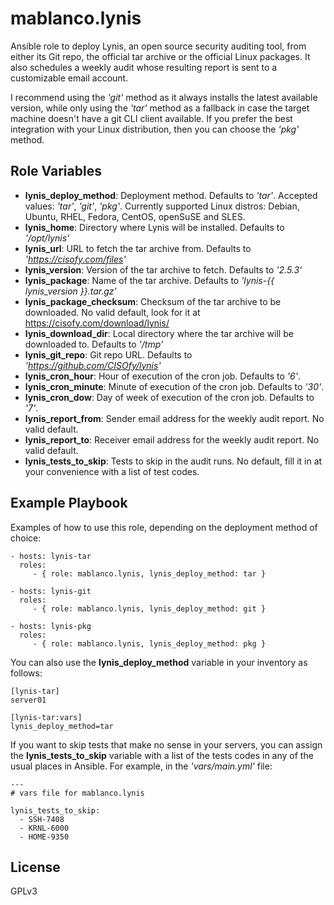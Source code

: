 # mablanco.lynis

Ansible role to deploy Lynis, an open source security auditing tool, from either its Git repo, the official tar archive or the official Linux packages. It also schedules a weekly audit whose resulting report is sent to a customizable email account.

I recommend using the *'git'* method as it always installs the latest available version, while only using the *'tar'* method as a fallback in case the target machine doesn't have a git CLI client available. If you prefer the best integration with your Linux distribution, then you can choose the *'pkg'* method.

## Role Variables

- **lynis_deploy_method**: Deployment method. Defaults to *'tar'*. Accepted values: *'tar'*, *'git'*, *'pkg'*. Currently supported Linux distros: Debian, Ubuntu, RHEL, Fedora, CentOS, openSuSE and SLES.
- **lynis_home**: Directory where Lynis will be installed. Defaults to *'/opt/lynis'*
- **lynis_url**: URL to fetch the tar archive from. Defaults to *'https://cisofy.com/files'*
- **lynis_version**: Version of the tar archive to fetch. Defaults to *'2.5.3'*
- **lynis_package**: Name of the tar archive. Defaults to *'lynis-{{ lynis_version }}.tar.gz'*
- **lynis_package_checksum**: Checksum of the tar archive to be downloaded. No valid default, look for it at https://cisofy.com/download/lynis/
- **lynis_download_dir**: Local directory where the tar archive will be downloaded to. Defaults to *'/tmp'*
- **lynis_git_repo**: Git repo URL. Defaults to *'https://github.com/CISOfy/lynis'*
- **lynis_cron_hour**: Hour of execution of the cron job. Defaults to *'6'*.
- **lynis_cron_minute**: Minute of execution of the cron job. Defaults to *'30'*.
- **lynis_cron_dow**: Day of week of execution of the cron job. Defaults to *'7'*.
- **lynis_report_from**: Sender email address for the weekly audit report. No valid default.
- **lynis_report_to**: Receiver email address for the weekly audit report. No valid default.
- **lynis_tests_to_skip**: Tests to skip in the audit runs. No default, fill it in at your convenience with a list of test codes.

## Example Playbook

Examples of how to use this role, depending on the deployment method of choice:

    - hosts: lynis-tar
      roles:
         - { role: mablanco.lynis, lynis_deploy_method: tar }

    - hosts: lynis-git
      roles:
         - { role: mablanco.lynis, lynis_deploy_method: git }

    - hosts: lynis-pkg
      roles:
         - { role: mablanco.lynis, lynis_deploy_method: pkg }

You can also use the **lynis_deploy_method** variable in your inventory as follows:

    [lynis-tar]
    server01

    [lynis-tar:vars]
    lynis_deploy_method=tar

If you want to skip tests that make no sense in your servers, you can assign the **lynis_tests_to_skip** variable with a list of the tests codes in any of the usual places in Ansible. For example, in the *'vars/main.yml'* file:

    ---
    # vars file for mablanco.lynis

    lynis_tests_to_skip:
      - SSH-7408
      - KRNL-6000
      - HOME-9350

## License

GPLv3
